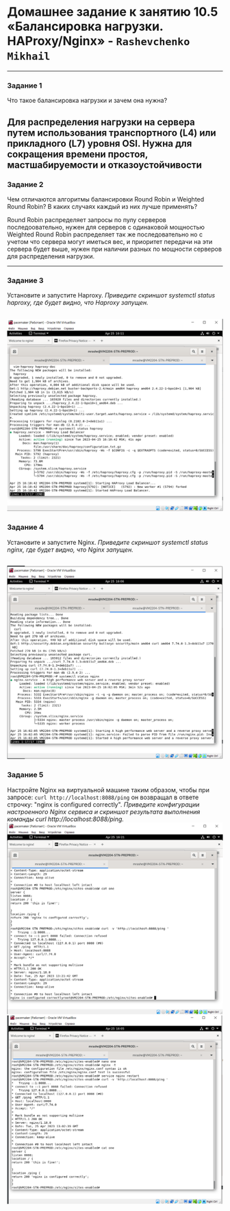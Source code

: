 # Домашнее задание к занятию 10.5 «Балансировка нагрузки. HAProxy/Nginx» - `Rashevchenko Mikhail`

---

### Задание 1

Что такое балансировка нагрузки и зачем она нужна? 

Для распределения нагрузки на сервера путем использования транспортного (L4) или прикладного (L7) уровня OSI. Нужна для сокращения времени простоя, мастшабируемости и отказоустойчивости  
---

### Задание 2

Чем отличаются алгоритмы балансировки Round Robin и Weighted Round Robin? В каких случаях каждый из них лучше применять? 

Round Robin распределяет запросы по пулу серверов последоовательно, нужен для серверов с одинаковой мощностью
Weighted Round Robin распределяет так же последовательно но с учетом что сервера могут иметься вес, и приоритет передачи на эти сервера будет выше, нужен при наличии разных по мощности серверов для распределения нагрузки. 

---

### Задание 3

Установите и запустите Haproxy.
*Приведите скриншот systemctl status haproxy, где будет видно, что Haproxy запущен.*

![](https://github.com/mrashevchenko/gitlab-hw/blob/hw10-05/img/hw10053.PNG?raw=true)
---

### Задание 4

Установите и запустите Nginx.
*Приведите скриншот systemctl status nginx, где будет видно, что Nginx запущен.*

![](https://github.com/mrashevchenko/gitlab-hw/blob/hw10-05/img/hw10054.PNG?raw=true)
---

### Задание 5

Настройте Nginx на виртуальной машине таким образом, чтобы при запросе:
`curl http://localhost:8088/ping`
он возвращал в ответе строчку: 
"nginx is configured correctly".
*Приведите конфигурации настроенного Nginx сервиса и скриншот результата выполнения команды curl http://localhost:8088/ping.*
![](https://github.com/mrashevchenko/gitlab-hw/blob/hw10-05/img/hw10055.PNG?raw=true)
![](https://github.com/mrashevchenko/gitlab-hw/blob/hw10-05/img/hw100551.PNG?raw=true)
